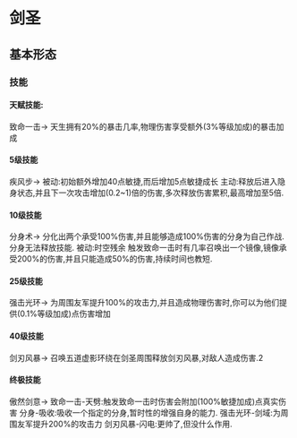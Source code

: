 # 剑圣

## 基本形态
### 技能

#### 天赋技能:
致命一击->
天生拥有20%的暴击几率,物理伤害享受额外(3%等级加成)的暴击加成

#### 5级技能
疾风步->
被动:初始额外增加40点敏捷,而后增加5点敏捷成长
主动:释放后进入隐身状态,并且下一次攻击增加(0.2~1)倍的伤害,多次释放伤害累积,最高增加至5倍.

#### 10级技能
分身术->
分化出两个承受100%伤害,并且能够造成100%伤害的分身为自己作战.分身无法释放技能.
被动:时空残余 触发致命一击时有几率召唤出一个镜像,镜像承受200%的伤害,并且只能造成50%的伤害,持续时间也教短.

#### 25级技能
强击光环->
为周围友军提升100%的攻击力,并且造成物理伤害时,你可以为他们提供(0.1%等级加成)点伤害增加

#### 40级技能
剑刃风暴->
召唤五道虚影环绕在剑圣周围释放剑刃风暴,对敌人造成伤害.2

#### 终极技能
傲然剑意->
致命一击-天劈:触发致命一击时伤害会附加(100%敏捷加成)点真实伤害
分身-吸收:吸收一个指定的分身,暂时性的增强自身的能力.
强击光环-剑域:为周围友军提升200%的攻击力
剑刃风暴-闪电:更帅了,但没什么作用.